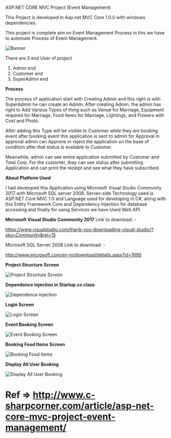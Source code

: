 ASP.NET CORE MVC Project (Event Management)

This Project is developed in Asp.net MVC Core 1.0.0 with windows dependencies.

This project is complete aim on Event Management Process in this we have to automate Process of Event Management.

![Banner](https://github.com/saineshwar/ASP.NET-CORE-MVC-Project-Event-Management/blob/master/image001.png?raw=true "Banner")

There are 3 end User of project 
1)	Admin end
2)	Customer end
3)	SuperAdmin end

<b>Process</b>

The process of application start with Creating Admin and this right is with SuperAdmin he can create an Admin.
After creating Admin, the admin has right to Add Various Types of thing such as Venue for Marriage, Equipment required for 
Marriage, Food Items for Marriage, Lightings, and Flowers with Cost and Photo. 

After adding this Type will be visible to Customer while they are booking event after booking event this application 
is sent to admin for Approval in approval admin can Approve or reject the application on the base of condition after 
that status is available to Customer. 

Meanwhile, admin can see entire application submitted by Customer and Total Cost. 
For the customer, they can see status after submitting Application and can print the receipt and see what they have subscribed. 

<b>About Platform Used</b>

I had developed this Application using Microsoft Visual Studio Community 2017 with Microsoft SQL server 2008.
Server-side Technology used is ASP.NET Core MVC 1.0 and Language used for developing in C#, along with this Entity Framework Core
and Dependency Injection for database accessing and finally for using Services we have Used Web API.

<b>Microsoft Visual Studio Community 2017</b>
Link to download: - 

https://www.visualstudio.com/thank-you-downloading-visual-studio/?sku=Community&rel=15 
 
Microsoft SQL Server 2008
Link to download: - 

http://www.microsoft.com/en-in/download/details.aspx?id=1695 

<b>Project Structure Screen</b>

![Project Structure Screen](https://github.com/saineshwar/ASP.NET-CORE-MVC-Project-Event-Management/blob/master/image021.png?raw=true "Project Structure Screen")


<b>Dependence injection in Startup.cs class</b>

![Dependence injection](https://github.com/saineshwar/ASP.NET-CORE-MVC-Project-Event-Management/blob/master/image030.png?raw=true "Dependence injection")


<b>Login Screen</b>

![Login Screen](https://github.com/saineshwar/ASP.NET-CORE-MVC-Project-Event-Management/blob/master/image032.jpg?raw=true "Login Screen")

<b>Event Booking Screen</b>

![Event Booking Screen](https://github.com/saineshwar/ASP.NET-CORE-MVC-Project-Event-Management/blob/master/image053.jpg?raw=true "Event Booking Screen")

<b>Booking Food Items Screen</b>

![Booking Food Items](https://github.com/saineshwar/ASP.NET-CORE-MVC-Project-Event-Management/blob/master/image056.jpg?raw=true "Booking Food Items")

<b>Display All User Booking</b>

![Display All User Booking](https://github.com/saineshwar/ASP.NET-CORE-MVC-Project-Event-Management/blob/master/image059.jpg?raw=true "Display All User Booking")

# Ref => http://www.c-sharpcorner.com/article/asp-net-core-mvc-project-event-management/




